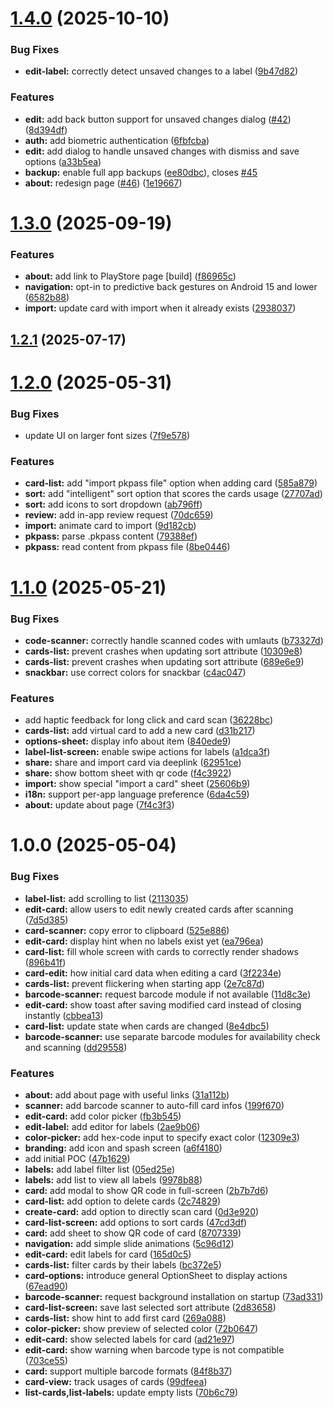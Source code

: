 # [1.4.0](https://github.com/pawcoding/card-store/compare/v1.3.0...v1.4.0) (2025-10-10)


### Bug Fixes

* **edit-label:** correctly detect unsaved changes to a label ([9b47d82](https://github.com/pawcoding/card-store/commit/9b47d822d860be728f654081fee550a253942e6a))


### Features

* **edit:** add back button support for unsaved changes dialog ([#42](https://github.com/pawcoding/card-store/issues/42)) ([8d394df](https://github.com/pawcoding/card-store/commit/8d394df870e0bdc2814fa2d60b36202e20506f81))
* **auth:** add biometric authentication ([6fbfcba](https://github.com/pawcoding/card-store/commit/6fbfcbad68b22701e89b367d5e84ac0a7de15ab8))
* **edit:** add dialog to handle unsaved changes with dismiss and save options ([a33b5ea](https://github.com/pawcoding/card-store/commit/a33b5ea88f50e2adc659ef512dda3d2347ed0047))
* **backup:** enable full app backups ([ee80dbc](https://github.com/pawcoding/card-store/commit/ee80dbcfe9dec9dba86d65dd4a276965808f8e95)), closes [#45](https://github.com/pawcoding/card-store/issues/45)
* **about:** redesign page ([#46](https://github.com/pawcoding/card-store/issues/46)) ([1e19667](https://github.com/pawcoding/card-store/commit/1e196678990358b9454dd13b635fb80a460e8953))

# [1.3.0](https://github.com/pawcoding/card-store/compare/v1.2.1...v1.3.0) (2025-09-19)


### Features

* **about:** add link to PlayStore page [build] ([f86965c](https://github.com/pawcoding/card-store/commit/f86965c6c4843b95f53b72bb94ca496638234554))
* **navigation:** opt-in to predictive back gestures on Android 15 and lower ([6582b88](https://github.com/pawcoding/card-store/commit/6582b88ff90803470e87d6c5e428356ef8d535d0))
* **import:** update card with import when it already exists ([2938037](https://github.com/pawcoding/card-store/commit/29380378b704c03046281d8328dadb7c05b6daf4))

## [1.2.1](https://github.com/pawcoding/card-store/compare/v1.2.0...v1.2.1) (2025-07-17)

# [1.2.0](https://github.com/pawcoding/card-store/compare/v1.1.0...v1.2.0) (2025-05-31)


### Bug Fixes

* update UI on larger font sizes ([7f9e578](https://github.com/pawcoding/card-store/commit/7f9e578a3c4d9daace7ca3e5a4bef2ed6a70ecf9))


### Features

* **card-list:** add "import pkpass file" option when adding card ([585a879](https://github.com/pawcoding/card-store/commit/585a8796807eee9420cf0517ed94ed781d2aaaed))
* **sort:** add "intelligent" sort option that scores the cards usage ([27707ad](https://github.com/pawcoding/card-store/commit/27707adf99b7af6a9fd8f4d09fb27221e61ff9d5))
* **sort:** add icons to sort dropdown ([ab796ff](https://github.com/pawcoding/card-store/commit/ab796ffc3eb68326d6a925e7581b952be4de99df))
* **review:** add in-app review request ([70dc659](https://github.com/pawcoding/card-store/commit/70dc659f3b40bd1977ad0ecf71e859e5f5309d9c))
* **import:** animate card to import ([9d182cb](https://github.com/pawcoding/card-store/commit/9d182cb8f2ce9a50b42f320f79573879be19affa))
* **pkpass:** parse .pkpass content ([79388ef](https://github.com/pawcoding/card-store/commit/79388ef674805bf795fabb029fd30a28f3461d4c))
* **pkpass:** read content from pkpass file ([8be0446](https://github.com/pawcoding/card-store/commit/8be0446226048b7c7bee7e96c309fe03d07efcc0))

# [1.1.0](https://github.com/pawcoding/card-store/compare/v1.0.0...v1.1.0) (2025-05-21)


### Bug Fixes

* **code-scanner:** correctly handle scanned codes with umlauts ([b73327d](https://github.com/pawcoding/card-store/commit/b73327d0e4c5956c861dec46b7617aaada945fa1))
* **cards-list:** prevent crashes when updating sort attribute ([10309e8](https://github.com/pawcoding/card-store/commit/10309e8a82151b834db5a1618b86b6e06b322404))
* **cards-list:** prevent crashes when updating sort attribute ([689e6e9](https://github.com/pawcoding/card-store/commit/689e6e98f529f3f758fd1d703ca9b58fba7995e6))
* **snackbar:** use correct colors for snackbar ([c4ac047](https://github.com/pawcoding/card-store/commit/c4ac0471ca90ad356214bd9fe1f2d8d291e27d3e))


### Features

* add haptic feedback for long click and card scan ([36228bc](https://github.com/pawcoding/card-store/commit/36228bc55e54577fe49bd6aac6f5b210d0de2664))
* **cards-list:** add virtual card to add a new card ([d31b217](https://github.com/pawcoding/card-store/commit/d31b217b668f40e89c5aaa45c23de76be0f0cdc4))
* **options-sheet:** display info about item ([840ede9](https://github.com/pawcoding/card-store/commit/840ede94a7a62325acb9e83a2099a5b9ce19844e))
* **label-list-screen:** enable swipe actions for labels ([a1dca3f](https://github.com/pawcoding/card-store/commit/a1dca3fef08024bddf9b3bd85d0dfaa2293f7c3f))
* **share:** share and import card via deeplink ([62951ce](https://github.com/pawcoding/card-store/commit/62951cee0acae16c0ff4d6a6ca382712e1b5811a))
* **share:** show bottom sheet with qr code ([f4c3922](https://github.com/pawcoding/card-store/commit/f4c39220affd248bac21840a512582d64bfbd1e3))
* **import:** show special "import a card" sheet ([25606b9](https://github.com/pawcoding/card-store/commit/25606b93c4c2c0ae20200888979aa91ef86ff603))
* **i18n:** support per-app language preference ([6da4c59](https://github.com/pawcoding/card-store/commit/6da4c5925de3ff03aad7cd1026c98f78b3a77629))
* **about:** update about page ([7f4c3f3](https://github.com/pawcoding/card-store/commit/7f4c3f34597ab9b3ef6e5ee7c6fd840dbe96a585))

# 1.0.0 (2025-05-04)


### Bug Fixes

* **label-list:** add scrolling to list ([2113035](https://github.com/pawcoding/card-store/commit/2113035c7f26ea1ae8e83d865badb43071e6a97e))
* **edit-card:** allow users to edit newly created cards after scanning ([7d5d385](https://github.com/pawcoding/card-store/commit/7d5d385bf06011d58e2b6493f43e5ea38df5df96))
* **card-scanner:** copy error to clipboard ([525e886](https://github.com/pawcoding/card-store/commit/525e8861db60a0ee56d0f98039b916ea6957a867))
* **edit-card:** display hint when no labels exist yet ([ea796ea](https://github.com/pawcoding/card-store/commit/ea796ea003fd71e49d28777615731a423f82d4dd))
* **card-list:** fill whole screen with cards to correctly render shadows ([896b41f](https://github.com/pawcoding/card-store/commit/896b41fad4f941e76ac43b7479f8b4b762afa558))
* **card-edit:** how initial card data when editing a card ([3f2234e](https://github.com/pawcoding/card-store/commit/3f2234e2caf7fa8e9454c29ca45b0ede3be28043))
* **cards-list:** prevent flickering when starting app ([2e7c87d](https://github.com/pawcoding/card-store/commit/2e7c87d360c0c1a4b5b12b29736559905bc44745))
* **barcode-scanner:** request barcode module if not available ([11d8c3e](https://github.com/pawcoding/card-store/commit/11d8c3e00452d4c66905f6372105e021f00d5f42))
* **edit-card:** show toast after saving modified card instead of closing instantly ([cbbea13](https://github.com/pawcoding/card-store/commit/cbbea135cd07c512de75bad834c91f85d99fce67))
* **card-list:** update state when cards are changed ([8e4dbc5](https://github.com/pawcoding/card-store/commit/8e4dbc51b672d61db96ea37ac7e829dd585138d1))
* **barcode-scanner:** use separate barcode modules for availability check and scanning ([dd29558](https://github.com/pawcoding/card-store/commit/dd29558137a6ada70b78701b0ee83ce165223563))


### Features

* **about:** add about page with useful links ([31a112b](https://github.com/pawcoding/card-store/commit/31a112bbd90c60e7c29a76483cc17ebf89bee10a))
* **scanner:** add barcode scanner to auto-fill card infos ([199f670](https://github.com/pawcoding/card-store/commit/199f6708bb1f2a17ae7f126fe01ded4c803d7ecf))
* **edit-card:** add color picker ([fb3b545](https://github.com/pawcoding/card-store/commit/fb3b545683ec13e4610478d9734c72202fa60cad))
* **edit-label:** add editor for labels ([2ae9b06](https://github.com/pawcoding/card-store/commit/2ae9b06c9031e5600f36ba82f4b78c9d72c5ca61))
* **color-picker:** add hex-code input to specify exact color ([12309e3](https://github.com/pawcoding/card-store/commit/12309e37d4be3d63caa691e4d4e68c9367e598a7))
* **branding:** add icon and spash screen ([a6f4180](https://github.com/pawcoding/card-store/commit/a6f418080f183da24301f8742e78e39288b880cf))
* add initial POC ([47b1629](https://github.com/pawcoding/card-store/commit/47b16297880fcbf8b9e1144c3905c0750de4df01))
* **labels:** add label filter list ([05ed25e](https://github.com/pawcoding/card-store/commit/05ed25e116707b0a83c4012412ffbfcdfe245f02))
* **labels:** add list to view all labels ([9978b88](https://github.com/pawcoding/card-store/commit/9978b8813932d0214452ead03a8b5a0bbbe992ee))
* **card:** add modal to show QR code in full-screen ([2b7b7d6](https://github.com/pawcoding/card-store/commit/2b7b7d680aed424714423d2e64b76b4673bf9f4b))
* **card-list:** add option to delete cards ([2c74829](https://github.com/pawcoding/card-store/commit/2c74829de6340810dce09e8e501b21f41841c2b4))
* **create-card:** add option to directly scan card ([0d3e920](https://github.com/pawcoding/card-store/commit/0d3e9203e874f421b81bd2759f5a7d1fc1dffa08))
* **card-list-screen:** add options to sort cards ([47cd3df](https://github.com/pawcoding/card-store/commit/47cd3df2f0b54e9d76a59d867502cca0a933c242))
* **card:** add sheet to show QR code of card ([8707339](https://github.com/pawcoding/card-store/commit/87073396fdb1dae968e08b62e1abec250eb43767))
* **navigation:** add simple slide animations ([5c96d12](https://github.com/pawcoding/card-store/commit/5c96d12f86470ccc5c30cc98e6de7e2e1452b7aa))
* **edit-card:** edit labels for card ([165d0c5](https://github.com/pawcoding/card-store/commit/165d0c5045fd9656cb00685646328620a96202aa))
* **cards-list:** filter cards by their labels ([bc372e5](https://github.com/pawcoding/card-store/commit/bc372e5fec01ab68ce04e2cc6d0f86843a4c1155))
* **card-options:** introduce general OptionSheet to display actions ([67ead90](https://github.com/pawcoding/card-store/commit/67ead900fcf78d121282fbd0ffedbd6238077dd9))
* **barcode-scanner:** request background installation on startup ([73ad331](https://github.com/pawcoding/card-store/commit/73ad3316ca6235f6b0d0fb2ad29ebb81d34f9bef))
* **card-list-screen:** save last selected sort attribute ([2d83658](https://github.com/pawcoding/card-store/commit/2d836583856f4b1d24e8c555fc2c8661f4ee5062))
* **cards-list:** show hint to add first card ([269a088](https://github.com/pawcoding/card-store/commit/269a0889fe392dc7cf1a4a1d9a5fdf3587c52cb8))
* **color-picker:** show preview of selected color ([72b0647](https://github.com/pawcoding/card-store/commit/72b064741e264ccf83c3639840b57fb26503ff0f))
* **edit-card:** show selected labels for card ([ad21e97](https://github.com/pawcoding/card-store/commit/ad21e9709ef7f0075513acd3af22c35a045c25a5))
* **edit-card:** show warning when barcode type is not compatible ([703ce55](https://github.com/pawcoding/card-store/commit/703ce5526aae6f43088ecfbc90c8d83399a63ac9))
* **card:** support multiple barcode formats ([84f8b37](https://github.com/pawcoding/card-store/commit/84f8b378524a140d108b053a7b40d5e0a214eccc))
* **card-view:** track usages of cards ([99dfeea](https://github.com/pawcoding/card-store/commit/99dfeea1afd7b1a3cbc8108b578c419bb98b1901))
* **list-cards,list-labels:** update empty lists ([70b6c79](https://github.com/pawcoding/card-store/commit/70b6c797d7eefaffcc9f69e3729db20f28fb2ac0))
